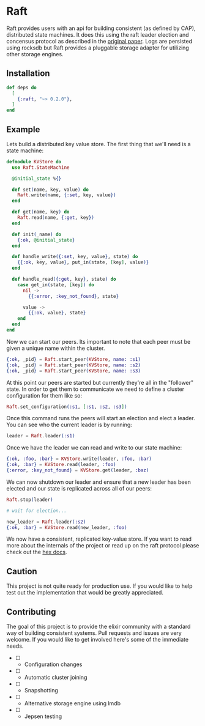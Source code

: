 # Raft

Raft provides users with an api for building consistent (as defined by CAP),
distributed state machines. It does this using the raft leader election and
concensus protocol as described in the [original
paper](https://raft.github.io/raft.pdf). Logs are persisted using rocksdb
but Raft provides a pluggable storage adapter for utilizing other storage
engines.

## Installation

```elixir
def deps do
  [
    {:raft, "~> 0.2.0"},
  ]
end
```

## Example

Lets build a distributed key value store. The first thing that we'll need
is a state machine:

```elixir
defmodule KVStore do
  use Raft.StateMachine

  @initial_state %{}

  def set(name, key, value) do
    Raft.write(name, {:set, key, value})
  end

  def get(name, key) do
    Raft.read(name, {:get, key})
  end

  def init(_name) do
    {:ok, @initial_state} 
  end

  def handle_write({:set, key, value}, state) do
    {{:ok, key, value}, put_in(state, [key], value)}
  end

  def handle_read({:get, key}, state) do
    case get_in(state, [key]) do
      nil ->
        {{:error, :key_not_found}, state}

      value ->
        {{:ok, value}, state}
    end
  end
end
```

Now we can start our peers. Its important to note that each peer must be
given a unique name within the cluster.

```elixir
{:ok, _pid} = Raft.start_peer(KVStore, name: :s1)
{:ok, _pid} = Raft.start_peer(KVStore, name: :s2)
{:ok, _pid} = Raft.start_peer(KVStore, name: :s3)
```

At this point our peers are started but currently they're all in the
"follower" state. In order to get them to communicate we need to define
a cluster configuration for them like so:

```elixir
Raft.set_configuration(:s1, [:s1, :s2, :s3])
```

Once this command runs the peers will start an election and elect
a leader. You can see who the current leader is by running:

```elixir
leader = Raft.leader(:s1)
```

Once we have the leader we can read and write to our state machine:

```elixir
{:ok, :foo, :bar} = KVStore.write(leader, :foo, :bar)
{:ok, :bar} = KVStore.read(leader, :foo)
{:error, :key_not_found} = KVStore.get(leader, :baz)
```

We can now shutdown our leader and ensure that a new leader has been
elected and our state is replicated across all of our peers:

```elixir
Raft.stop(leader)

# wait for election...

new_leader = Raft.leader(:s2)
{:ok, :bar} = KVStore.read(new_leader, :foo)
```

We now have a consistent, replicated key-value store. If you want to read more
about the internals of the project or read up on the raft protocol please check out
the [hex docs](https://hexdocs.pm/raft).

## Caution

This project is not quite ready for production use. If you would like to help
test out the implementation that would be greatly appreciated.

## Contributing

The goal of this project is to provide the elixir community with
a standard way of building consistent systems. Pull requests and issues
are very welcome. If you would like to get involved here's some of the
immediate needs.

* [ ] - Configuration changes
* [ ] - Automatic cluster joining
* [ ] - Snapshotting
* [ ] - Alternative storage engine using lmdb
* [ ] - Jepsen testing


